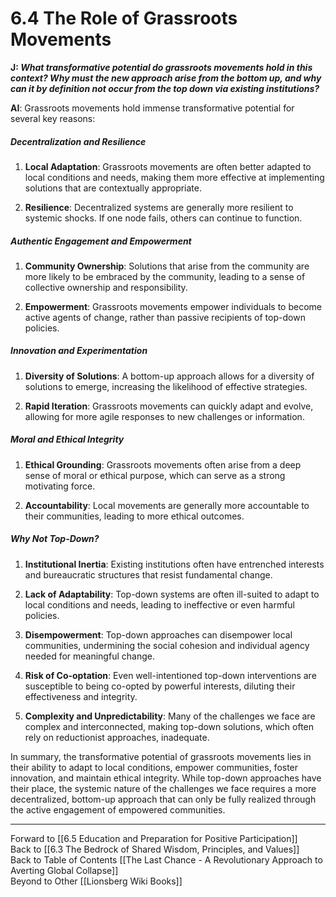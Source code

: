 # 6.4 The Role of Grassroots Movements

**J: *What transformative potential do grassroots movements hold in this context? Why must the new approach arise from the bottom up, and why can it by definition not occur from the top down via existing institutions?*** 

**AI**: Grassroots movements hold immense transformative potential for several key reasons:

##### Decentralization and Resilience

1. **Local Adaptation**: Grassroots movements are often better adapted to local conditions and needs, making them more effective at implementing solutions that are contextually appropriate.
    
2. **Resilience**: Decentralized systems are generally more resilient to systemic shocks. If one node fails, others can continue to function.
    

##### Authentic Engagement and Empowerment

1. **Community Ownership**: Solutions that arise from the community are more likely to be embraced by the community, leading to a sense of collective ownership and responsibility.
    
2. **Empowerment**: Grassroots movements empower individuals to become active agents of change, rather than passive recipients of top-down policies.
    

##### Innovation and Experimentation

1. **Diversity of Solutions**: A bottom-up approach allows for a diversity of solutions to emerge, increasing the likelihood of effective strategies.
    
2. **Rapid Iteration**: Grassroots movements can quickly adapt and evolve, allowing for more agile responses to new challenges or information.
    

##### Moral and Ethical Integrity

1. **Ethical Grounding**: Grassroots movements often arise from a deep sense of moral or ethical purpose, which can serve as a strong motivating force.
    
2. **Accountability**: Local movements are generally more accountable to their communities, leading to more ethical outcomes.
    

##### Why Not Top-Down?

1. **Institutional Inertia**: Existing institutions often have entrenched interests and bureaucratic structures that resist fundamental change.
    
2. **Lack of Adaptability**: Top-down systems are often ill-suited to adapt to local conditions and needs, leading to ineffective or even harmful policies.
    
3. **Disempowerment**: Top-down approaches can disempower local communities, undermining the social cohesion and individual agency needed for meaningful change.
    
4. **Risk of Co-optation**: Even well-intentioned top-down interventions are susceptible to being co-opted by powerful interests, diluting their effectiveness and integrity.
    
5. **Complexity and Unpredictability**: Many of the challenges we face are complex and interconnected, making top-down solutions, which often rely on reductionist approaches, inadequate.
    

In summary, the transformative potential of grassroots movements lies in their ability to adapt to local conditions, empower communities, foster innovation, and maintain ethical integrity. While top-down approaches have their place, the systemic nature of the challenges we face requires a more decentralized, bottom-up approach that can only be fully realized through the active engagement of empowered communities.

____

Forward to [[6.5 Education and Preparation for Positive Participation]]  
Back to [[6.3 The Bedrock of Shared Wisdom, Principles, and Values]]  
Back to Table of Contents [[The Last Chance - A Revolutionary Approach to Averting Global Collapse]]  
Beyond to Other [[Lionsberg Wiki Books]]  

